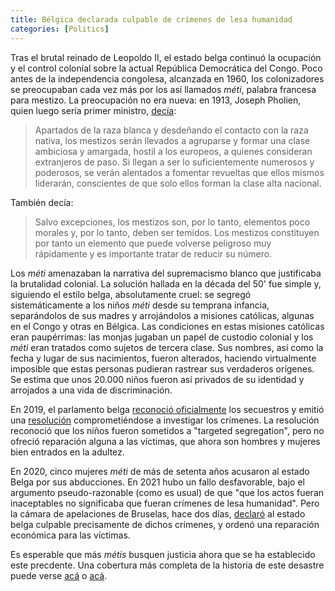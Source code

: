 ```yaml
---
title: Bélgica declarada culpable de crímenes de lesa humanidad
categories: [Politics]
---
```


Tras el brutal reinado de Leopoldo II, el estado belga continuó la ocupación y
el control colonial sobre la actual República Democrática del Congo. Poco antes
de la independencia congolesa, alcanzada en 1960, los colonizadores se
preocupaban cada vez más por los así llamados *méti*, palabra francesa para
mestizo. La preocupación no era nueva: en 1913, Joseph Pholien, quien luego 
sería primer ministro, [decía](https://rebelion.org/el-mayor-secuestro-de-la-historia-los-metis-del-congo-belga/):

> Apartados de la raza blanca y desdeñando el contacto con la raza nativa, los
> mestizos serán llevados a agruparse y formar una clase ambiciosa y amargada,
> hostil a los europeos, a quienes consideran extranjeros de paso. Si llegan a
> ser lo suficientemente numerosos y poderosos, se verán alentados a fomentar
> revueltas que ellos mismos liderarán, conscientes de que solo ellos forman la
> clase alta nacional.

También decía: 

> Salvo excepciones, los mestizos son, por lo tanto, elementos poco morales y,
> por lo tanto, deben ser temidos. Los mestizos constituyen por tanto un
> elemento que puede volverse peligroso muy rápidamente y es importante tratar
> de reducir su número.

Los *méti* amenazaban la narrativa del supremacismo blanco que justificaba 
la brutalidad colonial. La solución hallada en la década del 50' fue simple y,
siguiendo el estilo belga, absolutamente cruel: se segregó sistemáticamente a
los niños *méti* desde su temprana infancia, separándolos de sus madres y
arrojándolos a misiones católicas, algunas en el Congo y otras en Bélgica.
Las condiciones en estas misiones católicas eran paupérrimas: las monjas 
jugaban un papel de custodio colonial y los *méti* eran tratados como 
sujetos de tercera clase. Sus nombres, así como la fecha y lugar de sus
nacimientos, fueron alterados, haciendo virtualmente imposible que estas
personas pudieran rastrear sus verdaderos orígenes. Se estima que unos 20.000
niños fueron así privados de su identidad y arrojados a una vida de discriminación.


En 2019, el parlamento belga [reconoció oficialmente](https://www.bbc.com/news/world-europe-47817530)
los secuestros y emitió una [resolución](https://diplomatie.belgium.be/en/implementation-metis-parliamentary-resolution-continues) comprometiéndose a investigar los crímenes.
La resolución reconoció que los niños fueron sometidos a "targeted segregation",
pero no ofreció reparación alguna a las víctimas, que ahora son hombres y
mujeres bien entrados en la adultez.

En 2020, cinco mujeres *méti* de más de setenta años acusaron al estado Belga por sus
abducciones. En 2021 hubo un fallo desfavorable, bajo el argumento pseudo-razonable 
(como es usual) de que "que los actos fueran inaceptables no significaba que
fueran crímenes de lesa humanidad". Pero la cámara de apelaciones de Bruselas,
hace dos días,
[declaró](https://www.politico.eu/article/belgium-guilty-crimes-against-humanity-kidnapping-mixed-race-congo-children-court-appeal/)
al estado belga 
culpable precisamente de dichos crímenes, y ordenó una reparación económica
para las víctimas. 

Es esperable que más *métis* busquen justicia ahora que se ha establecido este precdente. Una cobertura más completa de la historia de este desastre puede 
verse [acá](https://www.theguardian.com/world/2024/dec/01/mixed-race-kidnappings-belgian-congo-belgium) 
o [acá](https://www.aljazeera.com/news/2024/12/3/crime-against-humanity-why-has-a-court-found-belgium-guilty-of-kidnapping).



